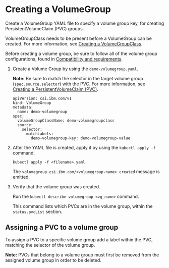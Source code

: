 # Creating a VolumeGroup

Create a VolumeGroup YAML file to specify a volume group key, for creating PersistentVolumeClaim (PVC) groups.

VolumeGroupClass needs to be present before a VolumeGroup can be created. For more information, see [Creating a VolumeGroupClass](creating_volumegroupclass.md).

Before creating a volume group, be sure to follow all of the volume group configurations, found in [Compatibility and requirements](../installation/install_compatibility_requirements.md).

1.  Create a Volume Group by using the `demo-volumegroup.yaml`.

    **Note:**  Be sure to match the selector in the target volume group (`spec.source.selector`) with the PVC. For more information, see [Creating a PersistentVolumeClaim (PVC)](creating_pvc.md).

    ```
    apiVersion: csi.ibm.com/v1
    kind: VolumeGroup
    metadata:
      name: demo-volumegroup
    spec:
      volumeGroupClassName: demo-volumegroupclass
      source:
        selector: 
          matchLabels:
            demo-volumegroup-key: demo-volumegroup-value
    ```

2. After the YAML file is created, apply it by using the `kubectl apply -f` command.

    ```
    kubectl apply -f <filename>.yaml
    ```

    The `volumegroup.csi.ibm.com/<volumegroup-name> created` message is emitted.

3.  Verify that the volume group was created.

    Run the `kubectl describe volumegroup <vg_name>` command.

    This command lists which PVCs are in the volume group, within the `status.pvcList` section.

## Assigning a PVC to a volume group

To assign a PVC to a specific volume group add a label within the PVC, matching the selector of the volume group.

**Note:** PVCs that belong to a volume group must first be removed from the assigned volume group in order to be deleted.